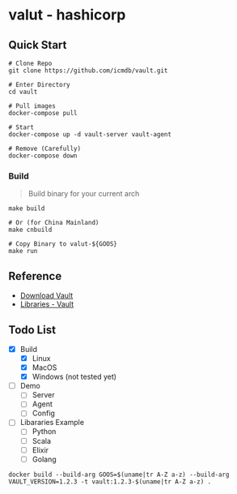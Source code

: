 # valut - hashicorp

## Quick Start

```
# Clone Repo
git clone https://github.com/icmdb/vault.git

# Enter Directory
cd vault

# Pull images
docker-compose pull

# Start
docker-compose up -d vault-server vault-agent

# Remove (Carefully)
docker-compose down
```

### Build 

> Build binary for your current arch

```
make build

# Or (for China Mainland)
make cnbuild 

# Copy Binary to valut-${GOOS}
make run
```

## Reference

* [Download Vault](https://www.vaultproject.io/downloads.html)
* [Libraries - Vault](https://www.vaultproject.io/api/libraries.html)

## Todo List

* [x] Build
    * [x] Linux
    * [x] MacOS
    * [x] Windows (not tested yet)
* [ ] Demo
    * [ ] Server
    * [ ] Agent
    * [ ] Config
* [ ] Libararies Example
    * [ ] Python
    * [ ] Scala
    * [ ] Elixir
    * [ ] Golang

```
docker build --build-arg GOOS=$(uname|tr A-Z a-z) --build-arg VAULT_VERSION=1.2.3 -t vault:1.2.3-$(uname|tr A-Z a-z) .
```
